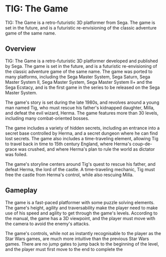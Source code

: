 # TIG: The Game

TIG: The Game is a retro-futuristic 3D platformer from Sega. The game is set in the future, and is a futuristic re-envisioning of the classic adventure game of the same name.

## Overview

TIG: The Game is a retro-futuristic 3D platformer developed and published by Sega. The game is set in the future, and is a futuristic re-envisioning of the classic adventure game of the same name. The game was ported to many platforms, including the Sega Master System, Sega Saturn, Sega Master System II, Sega Master System, Sega Master System II+ and the Sega Ecstacy, and is the first game in the series to be released on the Sega Master System.

The game's story is set during the late 1980s, and revolves around a young man named Tig, who must rescue his father's kidnapped daughter, Milla, and defeat the evil wizard, Herma. The game features more than 30 levels, including many combat-oriented bosses.

The game includes a variety of hidden secrets, including an entrance into a secret base controlled by Herma, and a secret dungeon where he can find lost secrets. The game also includes a time-traveling element, allowing Tig to travel back in time to 15th century England, where Herma's coup-de-grace was crushed, and where Herma's plan to rule the world as dictator was foiled.

The game's storyline centers around Tig's quest to rescue his father, and defeat Herma, the lord of the castle. A time-traveling mechanic, Tig must free the castle from Herma's control, while also rescuing Milla.

## Gameplay

The game is a fast-paced platformer with some puzzle solving elements. The game's height, agility and traversability make the player need to make use of his speed and agility to get through the game's levels. According to the manual, the game has a 3D viewpoint, and the player must move with the camera to avoid the enemy's attacks.

The game's controls, while not as instantly recognisable to the player as the Star Wars games, are much more intuitive than the previous Star Wars games. There are no jump gates to jump back to the beginning of the level, and the player must first move to the end to complete the